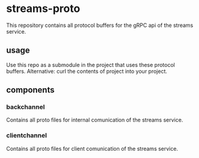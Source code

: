 # streams-proto

This repository contains all protocol buffers for the gRPC api of the streams service.

## usage

Use this repo as a submodule in the project that uses these protocol buffers.
Alternative: curl the contents of project into your project.

## components

### backchannel

Contains all proto files for internal comunication of the streams service.

### clientchannel

Contains all proto files for client comunication of the streams service.
